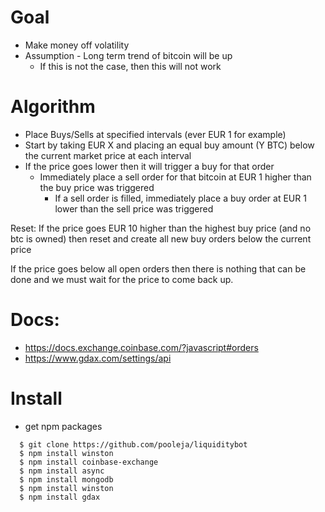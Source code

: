 # Goal
* Make money off volatility
* Assumption - Long term trend of bitcoin will be up
  * If this is not the case, then this will not work

# Algorithm
* Place Buys/Sells at specified intervals (ever EUR 1 for example)
* Start by taking EUR X and placing an equal buy amount (Y BTC) below the current market price at each interval
* If the price goes lower then it will trigger a buy for that order
  * Immediately place a sell order for that bitcoin at EUR 1 higher than the buy price was triggered
    * If a sell order is filled, immediately place a buy order at EUR 1 lower than the sell price was triggered

Reset: If the price goes EUR 10 higher than the highest buy price (and no btc is owned) then reset and create all new buy orders below the current price

If the price goes below all open orders then there is nothing that can be done and we must wait for the price to come back up.

# Docs: 
* https://docs.exchange.coinbase.com/?javascript#orders
* https://www.gdax.com/settings/api

# Install
* get npm packages
```
  $ git clone https://github.com/pooleja/liquiditybot
  $ npm install winston
  $ npm install coinbase-exchange
  $ npm install async
  $ npm install mongodb
  $ npm install winston
  $ npm install gdax
```
